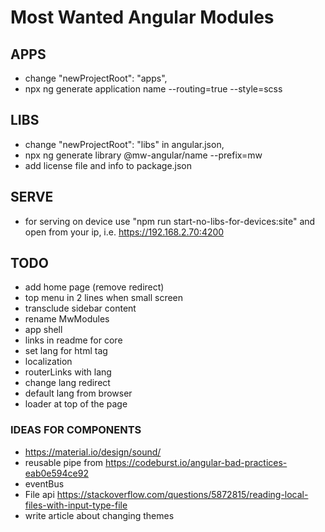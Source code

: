 # Most Wanted Angular Modules

## APPS

- change "newProjectRoot": "apps",
- npx ng generate application name --routing=true --style=scss

## LIBS

- change "newProjectRoot": "libs" in angular.json,
- npx ng generate library @mw-angular/name --prefix=mw
- add license file and info to package.json

## SERVE

- for serving on device use "npm run start-no-libs-for-devices:site" and open
  from your ip, i.e. https://192.168.2.70:4200

## TODO

- add home page (remove redirect)
- top menu in 2 lines when small screen
- transclude sidebar content
- rename MwModules
- app shell
- links in readme for core
- set lang for html tag
- localization
- routerLinks with lang
- change lang redirect
- default lang from browser
- loader at top of the page

### IDEAS FOR COMPONENTS

- https://material.io/design/sound/
- reusable pipe from https://codeburst.io/angular-bad-practices-eab0e594ce92
- eventBus
- File api https://stackoverflow.com/questions/5872815/reading-local-files-with-input-type-file
- write article about changing themes
